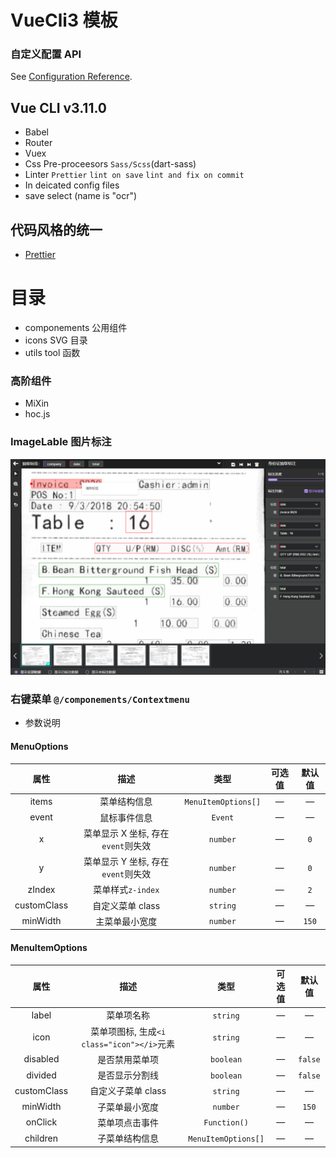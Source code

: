 # VueCli3 模板

### 自定义配置 API

See [Configuration Reference](https://cli.vuejs.org/config/).

## Vue CLI v3.11.0

- Babel
- Router
- Vuex
- Css Pre-proceesors `Sass/Scss`(dart-sass)
- Linter `Prettier` `lint on save` `lint and fix on commit`
- In deicated config files
- save select (name is "ocr")

## 代码风格的统一

- [Prettier](https://segmentfault.com/a/1190000012909159)

# 目录

- componements 公用组件
- icons SVG 目录
- utils tool 函数

### 高阶组件

- MiXin
- hoc.js

### ImageLable 图片标注

![组件应用第一版](https://github.com/Guanyuhao/vueCli3-template/blob/imagelabel/public/static/imagelabel.jpg)

### 右键菜单 `@/componements/Contextmenu`

- 参数说明

#### MenuOptions

|    属性     |                描述                |        类型         | 可选值 | 默认值 |
| :---------: | :--------------------------------: | :-----------------: | :----: | :----: |
|    items    |            菜单结构信息            | `MenuItemOptions[]` |   —    |   —    |
|    event    |            鼠标事件信息            |       `Event`       |   —    |   —    |
|      x      | 菜单显示 X 坐标, 存在`event`则失效 |      `number`       |   —    |  `0`   |
|      y      | 菜单显示 Y 坐标, 存在`event`则失效 |      `number`       |   —    |  `0`   |
|   zIndex    |         菜单样式`z-index`          |      `number`       |   —    |  `2`   |
| customClass |          自定义菜单 class          |      `string`       |   —    |   —    |
|  minWidth   |           主菜单最小宽度           |      `number`       |   —    | `150`  |

#### MenuItemOptions

|    属性     |                    描述                    |        类型         | 可选值 | 默认值  |
| :---------: | :----------------------------------------: | :-----------------: | :----: | :-----: |
|    label    |                 菜单项名称                 |      `string`       |   —    |    —    |
|    icon     | 菜单项图标, 生成`<i class="icon"></i>`元素 |      `string`       |   —    |    —    |
|  disabled   |               是否禁用菜单项               |      `boolean`      |   —    | `false` |
|   divided   |               是否显示分割线               |      `boolean`      |   —    | `false` |
| customClass |             自定义子菜单 class             |      `string`       |   —    |    —    |
|  minWidth   |               子菜单最小宽度               |      `number`       |   —    |  `150`  |
|   onClick   |               菜单项点击事件               |    `Function()`     |   —    |    —    |
|  children   |               子菜单结构信息               | `MenuItemOptions[]` |   —    |    —    |
